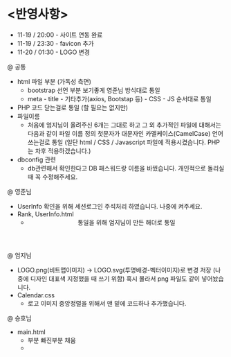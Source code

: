 # <반영사항>

- 11-19 / 20:00 - 사이트 연동 완료
- 11-19 / 23:30 - favicon 추가
- 11-20 / 01:30 - LOGO 변경

@ 공통
  - html 파일 <head> 부분 (가독성 측면)
    * bootstrap <head> 선언 부분 보기좋게 영준님 방식대로 통일
    * meta - title - 기타추가(axios, Bootstap 등) - CSS - JS 순서대로 통일
  - PHP 코드 닫는걸로 통일 (할 필요는 없지만)
  - 파일이름 
    * 처음에 엄지님이 올려주신 6개는 그대로 하고
       그 외 추가적인 파일에 대해서는 다음과 같이 파일 이름 정의
       첫문자가 대문자인 카멜케이스(CamelCase) 언어 쓰는걸로 통일
      (일단 html / CSS  / Javascript 파일에 적용시켰습니다. 
       PHP는 차후 적용하겠습니다.)
  - dbconfig 관련
    * db관련해서 확인한다고 DB 패스워드랑 이름을 바꿨습니다.
       개인적으로 돌리실 때 꼭 수정해주세요.

@ 영준님
  - UserInfo 확인을 위해 세션로그인 주석처리 하였습니다. 나중에 켜주세요.
  - Rank, UserInfo.html
    * <header> 통일을 위해 엄지님이 만든 해더로 통일

@ 엄지님
  - LOGO.png(비트맵이미지) -> LOGO.svg(투명배경-벡터이미지)로 변경 저장
    (나중에 디자인 대표색 지정했을 때 쓰기 위함)
    혹시 몰라서 png 파일도 같이 넣어놨습니다.
  - Calendar.css
    * 로고 이미지 중앙정렬을 위해서 맨 밑에 코드하나 추가했습니다.

@ 승호님
  - main.html 
    * <head> 부분 <meta> 빠진부분 채움
    * <title> "메인페이지" 추가 (차후 변경바람)
    * <header> 통일을 위해 엄지님이 만든 해더로 통일
